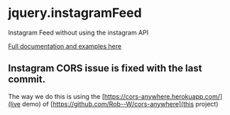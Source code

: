 # jquery.instagramFeed
Instagram Feed without using the instagram API

[Full documentation and examples here](https://www.sowecms.com/demos/jquery.instagramFeed/index.html "documentation")

## Instagram CORS issue is fixed with the last commit. 

The way we do this is using the [https://cors-anywhere.herokuapp.com/](live demo) of [https://github.com/Rob--W/cors-anywhere](this project) 